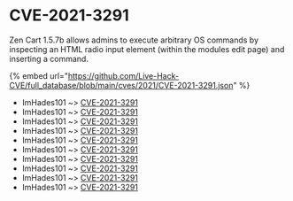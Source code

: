 # CVE-2021-3291

Zen Cart 1.5.7b allows admins to execute arbitrary OS commands by inspecting an HTML radio input element (within the modules edit page) and inserting a command.

{% embed url="https://github.com/Live-Hack-CVE/full_database/blob/main/cves/2021/CVE-2021-3291.json" %}


* ImHades101 ~> [CVE-2021-3291](https://www.alice-snow.ru/2021/database/cve-2021-3291/cve-2021-3291-imhades101)
* ImHades101 ~> [CVE-2021-3291](https://www.alice-snow.ru/2021/database/cve-2021-3291/cve-2021-3291-imhades101)
* ImHades101 ~> [CVE-2021-3291](https://www.alice-snow.ru/2021/database/cve-2021-3291/cve-2021-3291-imhades101)
* ImHades101 ~> [CVE-2021-3291](https://www.alice-snow.ru/2021/database/cve-2021-3291/cve-2021-3291-imhades101)
* ImHades101 ~> [CVE-2021-3291](https://www.alice-snow.ru/2021/database/cve-2021-3291/cve-2021-3291-imhades101)
* ImHades101 ~> [CVE-2021-3291](https://www.alice-snow.ru/2021/database/cve-2021-3291/cve-2021-3291-imhades101)
* ImHades101 ~> [CVE-2021-3291](https://www.alice-snow.ru/2021/database/cve-2021-3291/cve-2021-3291-imhades101)
* ImHades101 ~> [CVE-2021-3291](https://www.alice-snow.ru/2021/database/cve-2021-3291/cve-2021-3291-imhades101)
* ImHades101 ~> [CVE-2021-3291](https://www.alice-snow.ru/2021/database/cve-2021-3291/cve-2021-3291-imhades101)
* ImHades101 ~> [CVE-2021-3291](https://www.alice-snow.ru/2021/database/cve-2021-3291/cve-2021-3291-imhades101)